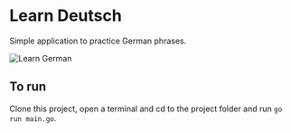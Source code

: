Learn Deutsch
=============

Simple application to practice German phrases.

![Learn German](https://i.gyazo.com/1e91d1c9d1bf2aa38f6a6e6a6b4ac1aa.gif)


To run
------

Clone this project, open a terminal and cd to the project
folder and run `go run main.go`.
